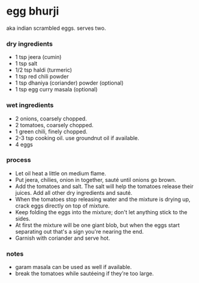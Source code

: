 # egg bhurji
aka indian scrambled eggs. serves two.

### dry ingredients
* 1 tsp jeera (cumin)
* 1 tsp salt 
* 1/2 tsp haldi (turmeric)
* 1 tsp red chili powder
* 1 tsp dhaniya (coriander) powder (optional)
* 1 tsp egg curry masala (optional)

### wet ingredients
* 2 onions, coarsely chopped.
* 2 tomatoes, coarsely chopped.
* 1 green chili, finely chopped.
* 2-3 tsp cooking oil. use groundnut oil if available.
* 4 eggs

### process
* Let oil heat a little on medium flame.
* Put jeera, chilies, onion in together, sauté until onions go brown.
* Add the tomatoes and salt. The salt will help the tomatoes release their juices. Add all other dry ingredients and sauté.
* When the tomatoes stop releasing water and the mixture is drying up, crack eggs directly on top of mixture.
* Keep folding the eggs into the mixture; don't let anything stick to the sides.
* At first the mixture will be one giant blob, but when the eggs start separating out that's a sign you're nearing the end. 
* Garnish with coriander and serve hot.

### notes
* garam masala can be used as well if available.
* break the tomatoes while sautéeing if they're too large.
